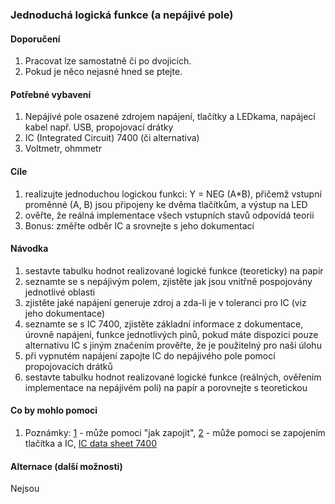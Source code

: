 ### Jednoduchá logická funkce (a nepájivé pole)

#### Doporučení

1. Pracovat lze samostatně či po dvojicích.
1. Pokud je něco nejasné hned se ptejte.

#### Potřebné vybavení

1. Nepájivé pole osazené zdrojem napájení, tlačítky a LEDkama, napájecí kabel např. USB, propojovací drátky
2. IC (Integrated Circuit) 7400 (či alternativa)
3. Voltmetr, ohmmetr

#### Cíle

1. realizujte jednoduchou logickou funkci: Y = NEG (A*B), přičemž vstupní proměnné (A, B) jsou připojeny ke dvěma tlačítkům, a výstup na LED
2. ověřte, že reálná implementace všech vstupních stavů odpovídá teorii
3. Bonus: změřte odběr IC a srovnejte s jeho dokumentací

#### Návodka

1. sestavte tabulku hodnot realizované logické funkce (teoreticky) na papír
2. seznamte se s nepájivým polem, zjistěte jak jsou vnitřně pospojovány jednotlivé oblasti
3. zjistěte jaké napájení generuje zdroj a zda-li je v toleranci pro IC (viz jeho dokumentace)
4. seznamte se s IC 7400, zjistěte základní informace z dokumentace, úrovně napájení, funkce jednotlivých pinů, pokud máte dispozici pouze alternativu IC s jiným značením prověřte, že je použitelný pro naši úlohu
5. při vypnutém napájení zapojte IC do nepájivého pole pomocí propojovacích drátků
6. sestavte tabulku hodnot realizované logické funkce (reálných, ověřením implementace na nepájivém poli) na papír a porovnejte s teoretickou

#### Co by mohlo pomoci

1. Poznámky: [1](tabule-001.jpg) - může pomoci "jak zapojit", [2](tabule-002.jpg) - může pomoci se zapojením tlačítka a IC, [IC data sheet 7400](sn7400_v-2017-05.pdf)

#### Alternace (další možnosti)

Nejsou